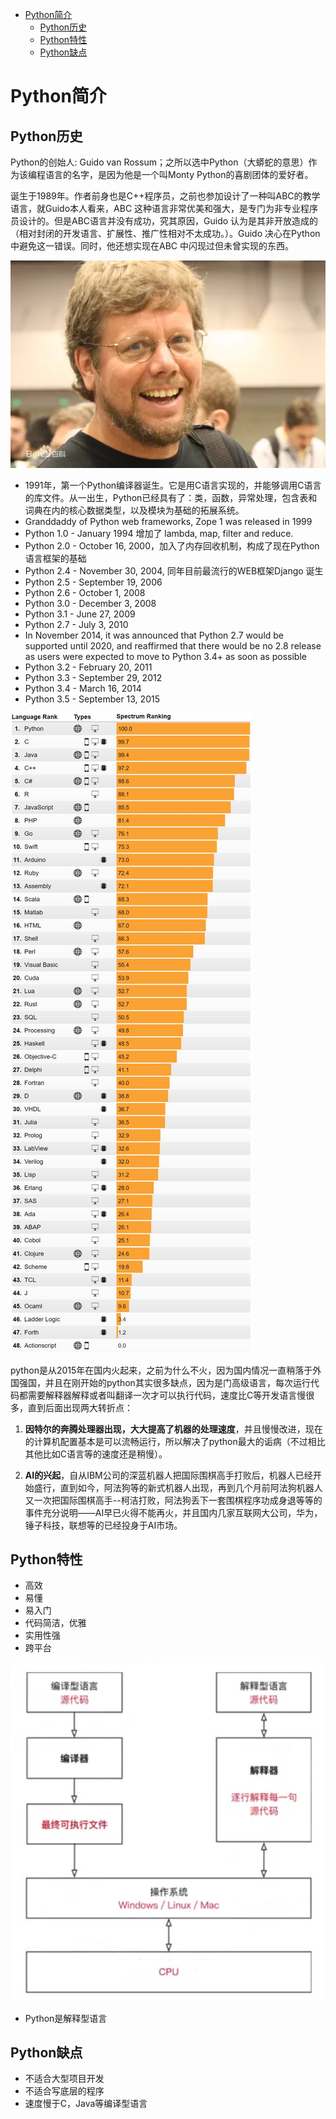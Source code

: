 <!-- MDTOC maxdepth:6 firsth1:1 numbering:0 flatten:0 bullets:1 updateOnSave:1 -->

- [Python简介](#python简介)   
   - [Python历史](#python历史)   
   - [Python特性](#python特性)   
   - [Python缺点](#python缺点)   

<!-- /MDTOC -->
# Python简介

## Python历史

Python的创始人: Guido van Rossum；之所以选中Python（大蟒蛇的意思）作为该编程语言的名字，是因为他是一个叫Monty Python的喜剧团体的爱好者。

诞生于1989年。作者前身也是C++程序员，之前也参加设计了一种叫ABC的教学语言，就Guido本人看来，ABC 这种语言非常优美和强大，是专门为非专业程序员设计的。但是ABC语言并没有成功，究其原因，Guido 认为是其非开放造成的（相对封闭的开发语言、扩展性、推广性相对不太成功。）。Guido 决心在Python 中避免这一错误。同时，他还想实现在ABC 中闪现过但未曾实现的东西。

![20191015_192940_88](image/20191015_192940_88.png)


* 1991年，第一个Python编译器诞生。它是用C语言实现的，并能够调用C语言的库文件。从一出生，Python已经具有了：类，函数，异常处理，包含表和词典在内的核心数据类型，以及模块为基础的拓展系统。
* Granddaddy of Python web frameworks, Zope 1 was released in 1999
* Python 1.0 - January 1994 增加了 lambda, map, filter and reduce.
* Python 2.0 - October 16, 2000，加入了内存回收机制，构成了现在Python语言框架的基础
* Python 2.4 - November 30, 2004, 同年目前最流行的WEB框架Django 诞生
* Python 2.5 - September 19, 2006
* Python 2.6 - October 1, 2008
* Python 3.0 - December 3, 2008
* Python 3.1 - June 27, 2009
* Python 2.7 - July 3, 2010
* In November 2014, it was announced that Python 2.7 would be supported until 2020, and reaffirmed that there would be no 2.8 release as users were expected to move to Python 3.4+ as soon as possible
* Python 3.2 - February 20, 2011
* Python 3.3 - September 29, 2012
* Python 3.4 - March 16, 2014
* Python 3.5 - September 13, 2015


![20191015_193113_12](image/20191015_193113_12.png)

python是从2015年在国内火起来，之前为什么不火，因为国内情况一直稍落于外国强国，并且在刚开始的python其实很多缺点，因为是门高级语言，每次运行代码都需要解释器解释或者叫翻译一次才可以执行代码，速度比C等开发语言慢很多，直到后面出现两大转折点：

1. **因特尔的奔腾处理器出现，大大提高了机器的处理速度**，并且慢慢改进，现在的计算机配置基本是可以流畅运行，所以解决了python最大的诟病（不过相比其他比如C语言等的速度还是稍慢）。

2. **AI的兴起**，自从IBM公司的深蓝机器人把国际围棋高手打败后，机器人已经开始盛行，直到如今，阿法狗等的新式机器人出现，再到几个月前阿法狗机器人又一次把国际围棋高手--柯洁打败，阿法狗丢下一套围棋程序功成身退等等的事件充分说明——AI早已火得不能再火，并且国内几家互联网大公司，华为，锤子科技，联想等的已经投身于AI市场。


## Python特性

* 高效
* 易懂
* 易入门
* 代码简洁，优雅
* 实用性强
* 跨平台

![20191015_194506_78](image/20191015_194506_78.png)

* Python是解释型语言


## Python缺点

* 不适合大型项目开发
* 不适合写底层的程序
* 速度慢于C，Java等编译型语言
